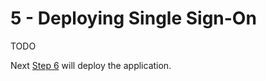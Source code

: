 # 5 - Deploying Single Sign-On

TODO

Next [Step 6](./06-create-sso-realm.md) will deploy the application.


